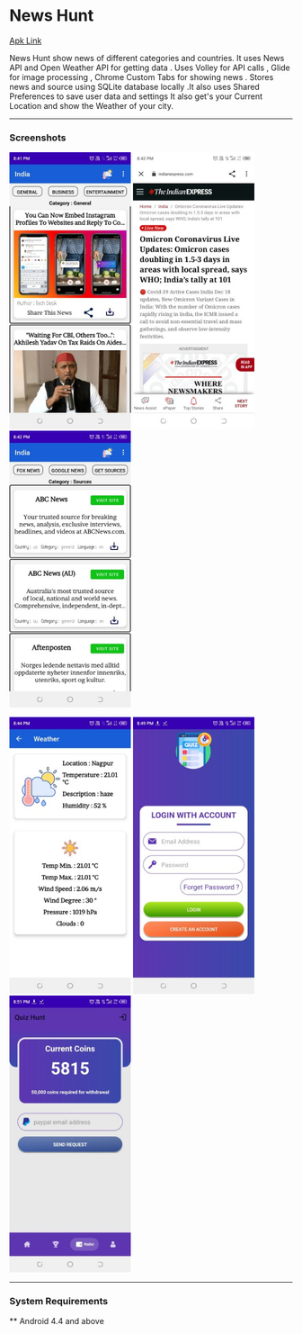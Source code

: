 # News Hunt

[Apk Link](https://drive.google.com/file/d/1-JraJi6bSv0jYzJWmS8SsLHsW_FcKK-v/view)

News Hunt show news of different categories and countries.
It uses News API and Open Weather API for getting data .
Uses Volley for API calls , Glide for image processing ,
Chrome Custom Tabs for showing news .
Stores news and source using SQLite database locally .It also
uses Shared Preferences to save user data and settings
It also get's your Current Location and show the Weather of
your city.

---

### Screenshots


<p float="center">
  <img src="https://github.com/shil-alone/News-Hunt/blob/master/screenshots/2_news.jpg" alt="Dashboard" width="216" height="492" />
  <img src="https://github.com/shil-alone/News-Hunt/blob/master/screenshots/3_news.jpg" alt="News" width="216" height="492"  /> 
  <img src="https://github.com/shil-alone/News-Hunt/blob/master/screenshots/4_news.jpg" alt="Sources" width="216" height="492"  />
</p>

<p float="center">
    <img src="https://github.com/shil-alone/News-Hunt/blob/master/screenshots/5_news.jpg" alt="Weather" width="216" height="492"  />
    <img src="https://github.com/shil-alone/Quiz-Hunt/blob/master/screenshots/1_quiz.jpg" alt="Countries"  width="216" height="492"  />
    <img src="https://github.com/shil-alone/Quiz-Hunt/blob/master/screenshots/6_quiz.jpg" alt="Settings"  width="216" height="492"  /> 
   
</p>


---

### System Requirements
** Android 4.4 and above


